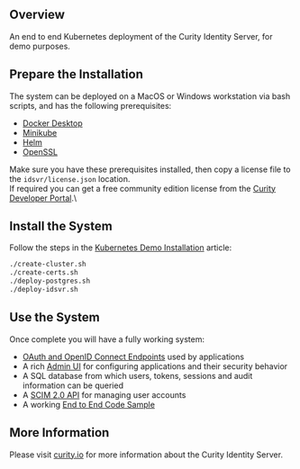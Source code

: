 ## Overview

An end to end Kubernetes deployment of the Curity Identity Server, for demo purposes.

## Prepare the Installation

The system can be deployed on a MacOS or Windows workstation via bash scripts, and has the following prerequisites:

* [Docker Desktop](https://www.docker.com/products/docker-desktop)
* [Minikube](https://minikube.sigs.k8s.io/docs/start)
* [Helm](https://helm.sh/docs/intro/install/)
* [OpenSSL](https://www.openssl.org/)

Make sure you have these prerequisites installed, then copy a license file to the `idsvr/license.json` location.\
If required you can get a free community edition license from the [Curity Developer Portal](https://developer.curity.io).\
 
## Install the System

Follow the steps in the [Kubernetes Demo Installation](https://curity.io/resources/learn/kubernetes-demo-installation) article:

```bash
./create-cluster.sh
./create-certs.sh
./deploy-postgres.sh
./deploy-idsvr.sh
```

## Use the System

Once complete you will have a fully working system:

- [OAuth and OpenID Connect Endpoints](https://login.curity.local/oauth/v2/oauth-anonymous/.well-known/openid-configuration) used by applications
- A rich [Admin UI](https://admin.curity.local/admin) for configuring applications and their security behavior
- A SQL database from which users, tokens, sessions and audit information can be queried
- A [SCIM 2.0 API](https://login.curity.local/user-management/admin) for managing user accounts
- A working [End to End Code Sample](https://login.curity.local/demo-client.html)

## More Information

Please visit [curity.io](https://curity.io/) for more information about the Curity Identity Server.
